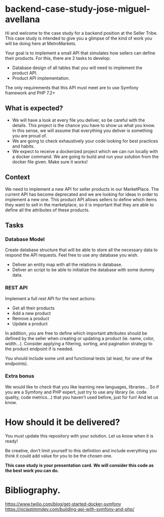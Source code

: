 # backend-case-study-jose-miguel-avellana

Hi and welcome to the case study for a backend position at the Seller Tribe. This case study is intended to give you a glimpse of the kind of work you will be doing here at MetroMarkets.

Your goal is to implement a small API that simulates how sellers can define their products. For this, there are 2 tasks to develop:

- Database design of all tables that you will need to implement the product API.
- Product API implementation.

The only requirements that this API must meet are to use Symfony framework and PHP 7.2+

## What is expected?

- We will have a look at every file you deliver, so be careful with the details. This project is the chance you have to show us what you know. In this sense, we will assume that everything you deliver is something you are proud of.
- We are going to check exhaustively your code looking for best practices and habits.
- We expect to receive a dockerized project which we can run locally with a docker command. We are going to build and run your solution from the docker file given. Make sure it works!

## Context

We need to implement a new API for seller products in our MarketPlace. The current API has become deprecated and we are looking for ideas in order to implement a new one. This product API allows sellers to define which items they want to sell in the marketplace, so it is important that they are able to define all the attributes of these products.

## Tasks

### Database Model

Create database structure that will be able to store all the necessary data to respond the API requests. Feel free to use any database you wish.

- Deliver an entity map with all the relations in database.
- Deliver an script to be able to initialize the database with some dummy data.

### REST API

Implement a full rest API for the next actions:

- Get all their products
- Add a new product
- Remove a product
- Update a product

In addition, you are free to define which important attributes should be defined by the seller when creating or updating a product (ie. name, color, width...). Consider applying a filtering, sorting, and pagination strategy to the product endpoint if is needed. 

You should include some unit and functional tests (at least, for one of the endpoints).

### Extra bonus

We would like to check that you like learning new languages, libraries… So if you are a Symfony and PHP expert, just try to use any library (ie. code quality, code metrics…) that you haven’t used before, just for fun! And let us know. 

# How should it be delivered?

You must update this repository with your solution. Let us know when it is ready!

Be creative, don’t limit yourself to this definition and include everything you think it could add value for you to be the chosen one.

**This case study is your presentation card. We will consider this code as the best work you can do.**

# Bibliography.

https://www.twilio.com/blog/get-started-docker-symfony
https://niclastimmdev.com/building-api-with-symfony-and-php/